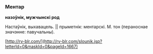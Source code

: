 ### Ментар
**назоўнік, мужчынскі род**

Настаўнік, выхавацель. || прыметнік: ментарскі. М. тон (пераноснае значэнне: павучальны).

<a rel="author">[http://rv-blr.com/](http://rv-blr.com/slounik.jsp?letterId=0&maskId=0&pageId=1667)</a>
